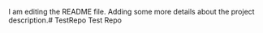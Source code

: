 I am editing the README file. Adding some more details about the project description.# TestRepo
Test Repo
